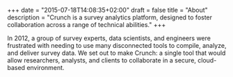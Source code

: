 +++
date = "2015-07-18T14:08:35+02:00"
draft = false
title = "About"
description = "Crunch is a survey analytics platform, designed to foster collaboration across a range of technical abilities."
+++

In 2012, a group of survey experts, data scientists, and engineers were frustrated with needing to use many disconnected tools to compile, analyze, and deliver survey data. We set out to make Crunch: a single tool that would allow researchers, analysts, and clients to collaborate in a secure, cloud-based environment.
